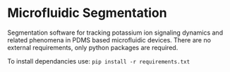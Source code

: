 # Microfluidic Segmentation
Segmentation software for tracking potassium ion signaling dynamics and related phenomena in PDMS based microfluidic devices.
There are no external requirements, only python packages are required. 

To install dependancies use:
```pip install -r requirements.txt```
